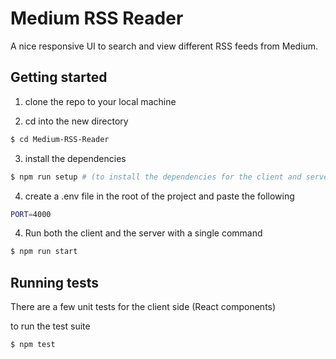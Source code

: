 # Medium RSS Reader

A nice responsive UI to search and view different RSS feeds from Medium.


## Getting started
1) clone the repo to your local machine

2) cd into the new directory
```bash
$ cd Medium-RSS-Reader
```

3) install the dependencies
```bash
$ npm run setup # (to install the dependencies for the client and server side)
```

4) create a .env file in the root of the project and paste the following
```bash
PORT=4000
```

4) Run both the client and the server with a single command
```bash
$ npm run start
```

## Running tests
There are a few unit tests for the client side (React components)

to run the test suite
```bash
$ npm test
```
